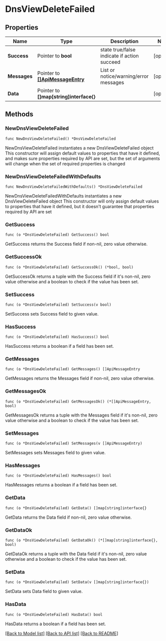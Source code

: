 # DnsViewDeleteFailed

## Properties

Name | Type | Description | Notes
------------ | ------------- | ------------- | -------------
**Success** | Pointer to **bool** | state true/false indicate if action succeed | [optional] 
**Messages** | Pointer to [**[]ApiMessageEntry**](ApiMessageEntry.md) | List or notice/warning/error messages | [optional] 
**Data** | Pointer to **[]map[string]interface{}** |  | [optional] 

## Methods

### NewDnsViewDeleteFailed

`func NewDnsViewDeleteFailed() *DnsViewDeleteFailed`

NewDnsViewDeleteFailed instantiates a new DnsViewDeleteFailed object
This constructor will assign default values to properties that have it defined,
and makes sure properties required by API are set, but the set of arguments
will change when the set of required properties is changed

### NewDnsViewDeleteFailedWithDefaults

`func NewDnsViewDeleteFailedWithDefaults() *DnsViewDeleteFailed`

NewDnsViewDeleteFailedWithDefaults instantiates a new DnsViewDeleteFailed object
This constructor will only assign default values to properties that have it defined,
but it doesn't guarantee that properties required by API are set

### GetSuccess

`func (o *DnsViewDeleteFailed) GetSuccess() bool`

GetSuccess returns the Success field if non-nil, zero value otherwise.

### GetSuccessOk

`func (o *DnsViewDeleteFailed) GetSuccessOk() (*bool, bool)`

GetSuccessOk returns a tuple with the Success field if it's non-nil, zero value otherwise
and a boolean to check if the value has been set.

### SetSuccess

`func (o *DnsViewDeleteFailed) SetSuccess(v bool)`

SetSuccess sets Success field to given value.

### HasSuccess

`func (o *DnsViewDeleteFailed) HasSuccess() bool`

HasSuccess returns a boolean if a field has been set.

### GetMessages

`func (o *DnsViewDeleteFailed) GetMessages() []ApiMessageEntry`

GetMessages returns the Messages field if non-nil, zero value otherwise.

### GetMessagesOk

`func (o *DnsViewDeleteFailed) GetMessagesOk() (*[]ApiMessageEntry, bool)`

GetMessagesOk returns a tuple with the Messages field if it's non-nil, zero value otherwise
and a boolean to check if the value has been set.

### SetMessages

`func (o *DnsViewDeleteFailed) SetMessages(v []ApiMessageEntry)`

SetMessages sets Messages field to given value.

### HasMessages

`func (o *DnsViewDeleteFailed) HasMessages() bool`

HasMessages returns a boolean if a field has been set.

### GetData

`func (o *DnsViewDeleteFailed) GetData() []map[string]interface{}`

GetData returns the Data field if non-nil, zero value otherwise.

### GetDataOk

`func (o *DnsViewDeleteFailed) GetDataOk() (*[]map[string]interface{}, bool)`

GetDataOk returns a tuple with the Data field if it's non-nil, zero value otherwise
and a boolean to check if the value has been set.

### SetData

`func (o *DnsViewDeleteFailed) SetData(v []map[string]interface{})`

SetData sets Data field to given value.

### HasData

`func (o *DnsViewDeleteFailed) HasData() bool`

HasData returns a boolean if a field has been set.


[[Back to Model list]](../README.md#documentation-for-models) [[Back to API list]](../README.md#documentation-for-api-endpoints) [[Back to README]](../README.md)


